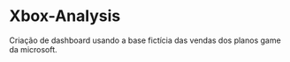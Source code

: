 # Xbox-Analysis
Criação de dashboard usando a base fictícia das vendas dos planos game da microsoft.

